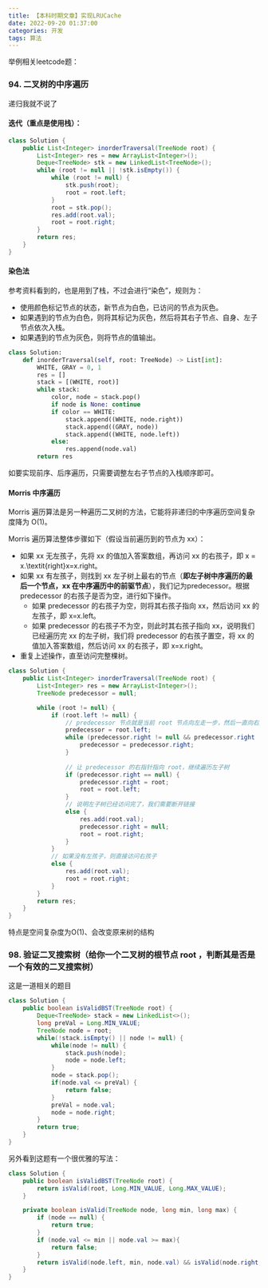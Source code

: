 ```yaml
---
title: 【本科时期文章】实现LRUCache
date: 2022-09-20 01:37:00
categories: 开发
tags: 算法
---
```


举例相关leetcode题：

### 94. 二叉树的中序遍历
递归我就不说了

#### 迭代（重点是使用栈）：
```java
class Solution {
    public List<Integer> inorderTraversal(TreeNode root) {
        List<Integer> res = new ArrayList<Integer>();
        Deque<TreeNode> stk = new LinkedList<TreeNode>();
        while (root != null || !stk.isEmpty()) {
            while (root != null) {
                stk.push(root);
                root = root.left;
            }
            root = stk.pop();
            res.add(root.val);
            root = root.right;
        }
        return res;
    }
}
```

#### 染色法
参考资料看到的，也是用到了栈，不过会进行“染色”，规则为：
- 使用颜色标记节点的状态，新节点为白色，已访问的节点为灰色。
- 如果遇到的节点为白色，则将其标记为灰色，然后将其右子节点、自身、左子节点依次入栈。
- 如果遇到的节点为灰色，则将节点的值输出。

```python
class Solution:
    def inorderTraversal(self, root: TreeNode) -> List[int]:
        WHITE, GRAY = 0, 1
        res = []
        stack = [(WHITE, root)]
        while stack:
            color, node = stack.pop()
            if node is None: continue
            if color == WHITE:
                stack.append((WHITE, node.right))
                stack.append((GRAY, node))
                stack.append((WHITE, node.left))
            else:
                res.append(node.val)
        return res
```
如要实现前序、后序遍历，只需要调整左右子节点的入栈顺序即可。


#### Morris 中序遍历
Morris 遍历算法是另一种遍历二叉树的方法，它能将非递归的中序遍历空间复杂度降为 O(1)。

Morris 遍历算法整体步骤如下（假设当前遍历到的节点为 xx）：

- 如果 xx 无左孩子，先将 xx 的值加入答案数组，再访问 xx 的右孩子，即 x = x.\textit{right}x=x.right。
- 如果 xx 有左孩子，则找到 xx 左子树上最右的节点（**即左子树中序遍历的最后一个节点，xx 在中序遍历中的前驱节点**），我们记为predecessor。根据 predecessor 的右孩子是否为空，进行如下操作。
    - 如果 predecessor 的右孩子为空，则将其右孩子指向 xx，然后访问 xx 的左孩子，即 x=x.left。
    - 如果 predecessor 的右孩子不为空，则此时其右孩子指向 xx，说明我们已经遍历完 xx 的左子树，我们将 predecessor 的右孩子置空，将 xx 的值加入答案数组，然后访问 xx 的右孩子，即 x=x.right。
- 重复上述操作，直至访问完整棵树。

```java
class Solution {
    public List<Integer> inorderTraversal(TreeNode root) {
        List<Integer> res = new ArrayList<Integer>();
        TreeNode predecessor = null;

        while (root != null) {
            if (root.left != null) {
                // predecessor 节点就是当前 root 节点向左走一步，然后一直向右走至无法走为止
                predecessor = root.left;
                while (predecessor.right != null && predecessor.right != root) {
                    predecessor = predecessor.right;
                }
                
                // 让 predecessor 的右指针指向 root，继续遍历左子树
                if (predecessor.right == null) {
                    predecessor.right = root;
                    root = root.left;
                }
                // 说明左子树已经访问完了，我们需要断开链接
                else {
                    res.add(root.val);
                    predecessor.right = null;
                    root = root.right;
                }
            }
            // 如果没有左孩子，则直接访问右孩子
            else {
                res.add(root.val);
                root = root.right;
            }
        }
        return res;
    }
}
```

特点是空间复杂度为O(1)、会改变原来树的结构


### 98. 验证二叉搜索树（给你一个二叉树的根节点 root ，判断其是否是一个有效的二叉搜索树）
这是一道相关的题目

```java
class Solution {
    public boolean isValidBST(TreeNode root) {
        Deque<TreeNode> stack = new LinkedList<>();
        long preVal = Long.MIN_VALUE;
        TreeNode node = root;
        while(!stack.isEmpty() || node != null) {
            while(node != null) {
                stack.push(node);
                node = node.left;
            }
            node = stack.pop();
            if(node.val <= preVal) {
                return false;
            }
            preVal = node.val;
            node = node.right;
        }
        return true;
    }
}
```

另外看到这题有一个很优雅的写法：
```java
class Solution {
    public boolean isValidBST(TreeNode root) {
        return isValid(root, Long.MIN_VALUE, Long.MAX_VALUE);
    }

    private boolean isValid(TreeNode node, long min, long max) {
        if (node == null) {
            return true;
        }
        if (node.val <= min || node.val >= max){
            return false;
        }
        return isValid(node.left, min, node.val) && isValid(node.right, node.val, max);
    }
}
```


